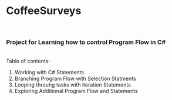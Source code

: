 # CoffeeSurveys

<br>

### Project for Learning how to control Program Flow in C#

<br>
Table of contents:

1. Working with C# Statements
2. Branching Program Flow with Selection Statments
3. Looping throuhg tasks with iteration Statements
4. Exploring Additional Program Flow and Statements
